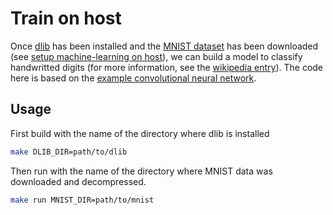 # Train on host 
Once [dlib](http://dlib.net) has been installed and the [MNIST dataset](http://yann.lecun.com/exdb/mnist/) has been downloaded (see [setup machine-learning on host](/setup/machine_learning/host)), we can build a model to classify handwritted digits (for more information, see the [wikipedia entry](https://en.wikipedia.org/wiki/MNIST_database)).  The code here is based on the [example convolutional neural network](http://dlib.net/dnn_introduction_ex.cpp.html). 

## Usage
First build with the name of the directory where dlib is installed 
```BASH 
make DLIB_DIR=path/to/dlib 
```
Then run with the name of the directory where MNIST data was downloaded and decompressed.
```BASH 
make run MNIST_DIR=path/to/mnist
```
